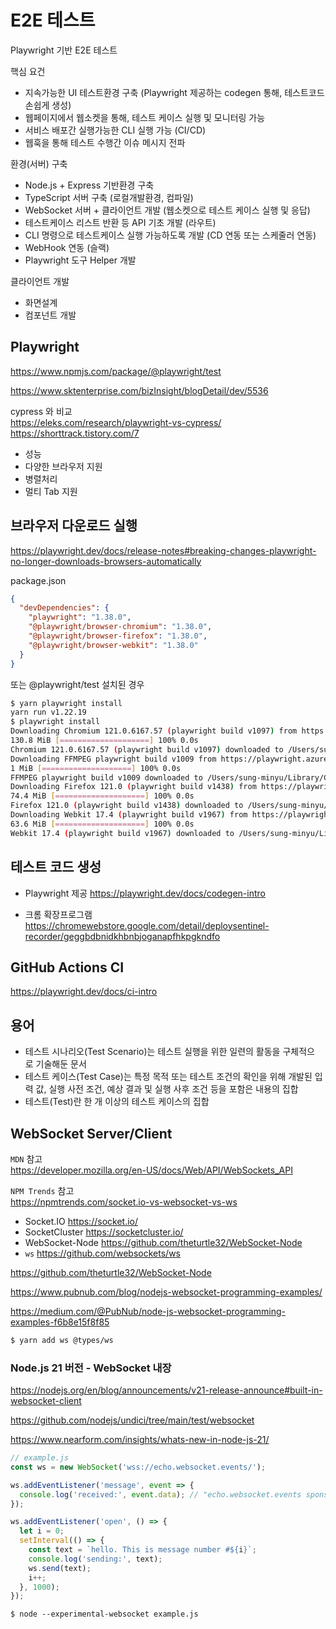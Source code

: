 # E2E 테스트

Playwright 기반 E2E 테스트

핵심 요건

- 지속가능한 UI 테스트환경 구축 (Playwright 제공하는 codegen 통해, 테스트코드 손쉽게 생성)
- 웹페이지에서 웹소켓을 통해, 테스트 케이스 실행 및 모니터링 가능
- 서비스 배포간 실행가능한 CLI 실행 가능 (CI/CD)
- 웹훅을 통해 테스트 수행간 이슈 메시지 전파

환경(서버) 구축

- Node.js + Express 기반환경 구축
- TypeScript 서버 구축 (로컬개발환경, 컴파일)
- WebSocket 서버 + 클라이언트 개발 (웹소켓으로 테스트 케이스 실행 및 응답)
- 테스트케이스 리스트 반환 등 API 기초 개발 (라우트)
- CLI 명령으로 테스트케이스 실행 가능하도록 개발 (CD 연동 또는 스케줄러 연동)
- WebHook 연동 (슬랙)
- Playwright 도구 Helper 개발

클라이언트 개발

- 화면설계
- 컴포넌트 개발

## Playwright

https://www.npmjs.com/package/@playwright/test

https://www.sktenterprise.com/bizInsight/blogDetail/dev/5536

cypress 와 비교  
https://eleks.com/research/playwright-vs-cypress/
https://shorttrack.tistory.com/7

- 성능
- 다양한 브라우저 지원
- 병렬처리
- 멀티 Tab 지원

## 브라우저 다운로드 실행

https://playwright.dev/docs/release-notes#breaking-changes-playwright-no-longer-downloads-browsers-automatically

package.json

```json
{
  "devDependencies": {
    "playwright": "1.38.0",
    "@playwright/browser-chromium": "1.38.0",
    "@playwright/browser-firefox": "1.38.0",
    "@playwright/browser-webkit": "1.38.0"
  }
}
```

또는 @playwright/test 설치된 경우

```bash
$ yarn playwright install
yarn run v1.22.19
$ playwright install
Downloading Chromium 121.0.6167.57 (playwright build v1097) from https://playwright.azureedge.net/builds/chromium/1097/chromium-mac-arm64.zip
130.8 MiB [====================] 100% 0.0s
Chromium 121.0.6167.57 (playwright build v1097) downloaded to /Users/sung-minyu/Library/Caches/ms-playwright/chromium-1097
Downloading FFMPEG playwright build v1009 from https://playwright.azureedge.net/builds/ffmpeg/1009/ffmpeg-mac-arm64.zip
1 MiB [====================] 100% 0.0s
FFMPEG playwright build v1009 downloaded to /Users/sung-minyu/Library/Caches/ms-playwright/ffmpeg-1009
Downloading Firefox 121.0 (playwright build v1438) from https://playwright.azureedge.net/builds/firefox/1438/firefox-mac-13-arm64.zip
74.4 MiB [====================] 100% 0.0s
Firefox 121.0 (playwright build v1438) downloaded to /Users/sung-minyu/Library/Caches/ms-playwright/firefox-1438
Downloading Webkit 17.4 (playwright build v1967) from https://playwright.azureedge.net/builds/webkit/1967/webkit-mac-13-arm64.zip
63.6 MiB [====================] 100% 0.0s
Webkit 17.4 (playwright build v1967) downloaded to /Users/sung-minyu/Library/Caches/ms-playwright/webkit-1967
```

## 테스트 코드 생성

- Playwright 제공
  https://playwright.dev/docs/codegen-intro

- 크롬 확장프로그램
  https://chromewebstore.google.com/detail/deploysentinel-recorder/geggbdbnidkhbnbjoganapfhkpgkndfo

## GitHub Actions CI

https://playwright.dev/docs/ci-intro

## 용어

- 테스트 시나리오(Test Scenario)는 테스트 실행을 위한 일련의 활동을 구체적으로 기술해둔 문서
- 테스트 케이스(Test Case)는 특정 목적 또는 테스트 조건의 확인을 위해 개발된 입력 값, 실행 사전 조건, 예상 결과 및 실행 사후 조건 등을 포함은 내용의 집합
- 테스트(Test)란 한 개 이상의 테스트 케이스의 집합

## WebSocket Server/Client

`MDN` 참고  
https://developer.mozilla.org/en-US/docs/Web/API/WebSockets_API

`NPM Trends` 참고  
https://npmtrends.com/socket.io-vs-websocket-vs-ws

- Socket.IO
  https://socket.io/
- SocketCluster
  https://socketcluster.io/
- WebSocket-Node
  https://github.com/theturtle32/WebSocket-Node
- `ws`
  https://github.com/websockets/ws

https://github.com/theturtle32/WebSocket-Node

https://www.pubnub.com/blog/nodejs-websocket-programming-examples/

https://medium.com/@PubNub/node-js-websocket-programming-examples-f6b8e15f8f85

```bash
$ yarn add ws @types/ws
```

### Node.js 21 버전 - WebSocket 내장

https://nodejs.org/en/blog/announcements/v21-release-announce#built-in-websocket-client

https://github.com/nodejs/undici/tree/main/test/websocket

https://www.nearform.com/insights/whats-new-in-node-js-21/

```javascript
// example.js
const ws = new WebSocket('wss://echo.websocket.events/');

ws.addEventListener('message', event => {
  console.log('received:', event.data); // "echo.websocket.events sponsored by Lob.com"
});

ws.addEventListener('open', () => {
  let i = 0;
  setInterval(() => {
    const text = `hello. This is message number #${i}`;
    console.log('sending:', text);
    ws.send(text);
    i++;
  }, 1000);
});
```

```
$ node --experimental-websocket example.js
```
